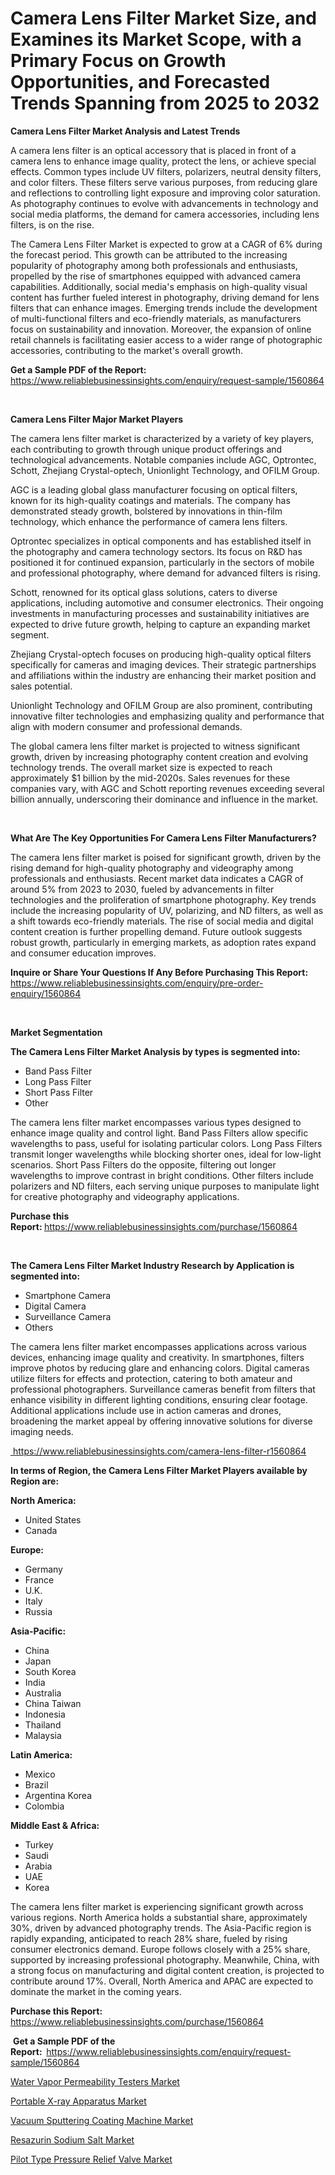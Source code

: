 <p><h1>Camera Lens Filter Market Size, and Examines its Market Scope, with a Primary Focus on Growth Opportunities, and Forecasted Trends Spanning from 2025 to 2032</h1></p><p><strong>Camera Lens Filter Market Analysis and Latest Trends</strong></p>
<p><p>A camera lens filter is an optical accessory that is placed in front of a camera lens to enhance image quality, protect the lens, or achieve special effects. Common types include UV filters, polarizers, neutral density filters, and color filters. These filters serve various purposes, from reducing glare and reflections to controlling light exposure and improving color saturation. As photography continues to evolve with advancements in technology and social media platforms, the demand for camera accessories, including lens filters, is on the rise.</p><p>The Camera Lens Filter Market is expected to grow at a CAGR of 6% during the forecast period. This growth can be attributed to the increasing popularity of photography among both professionals and enthusiasts, propelled by the rise of smartphones equipped with advanced camera capabilities. Additionally, social media's emphasis on high-quality visual content has further fueled interest in photography, driving demand for lens filters that can enhance images. Emerging trends include the development of multi-functional filters and eco-friendly materials, as manufacturers focus on sustainability and innovation. Moreover, the expansion of online retail channels is facilitating easier access to a wider range of photographic accessories, contributing to the market's overall growth.</p></p>
<p><strong>Get a Sample PDF of the Report:&nbsp;</strong> <a href="https://www.reliablebusinessinsights.com/enquiry/request-sample/1560864?utm_campaign=3003&utm_medium=2&utm_source=Github&utm_content=ia&utm_term=31032025&utm_id=camera-lens-filter">https://www.reliablebusinessinsights.com/enquiry/request-sample/1560864</a></p>
<p>&nbsp;</p>
<p><strong>Camera Lens Filter Major Market Players</strong></p>
<p><p>The camera lens filter market is characterized by a variety of key players, each contributing to growth through unique product offerings and technological advancements. Notable companies include AGC, Optrontec, Schott, Zhejiang Crystal-optech, Unionlight Technology, and OFILM Group.</p><p>AGC is a leading global glass manufacturer focusing on optical filters, known for its high-quality coatings and materials. The company has demonstrated steady growth, bolstered by innovations in thin-film technology, which enhance the performance of camera lens filters. </p><p>Optrontec specializes in optical components and has established itself in the photography and camera technology sectors. Its focus on R&D has positioned it for continued expansion, particularly in the sectors of mobile and professional photography, where demand for advanced filters is rising.</p><p>Schott, renowned for its optical glass solutions, caters to diverse applications, including automotive and consumer electronics. Their ongoing investments in manufacturing processes and sustainability initiatives are expected to drive future growth, helping to capture an expanding market segment.</p><p>Zhejiang Crystal-optech focuses on producing high-quality optical filters specifically for cameras and imaging devices. Their strategic partnerships and affiliations within the industry are enhancing their market position and sales potential.</p><p>Unionlight Technology and OFILM Group are also prominent, contributing innovative filter technologies and emphasizing quality and performance that align with modern consumer and professional demands.</p><p>The global camera lens filter market is projected to witness significant growth, driven by increasing photography content creation and evolving technology trends. The overall market size is expected to reach approximately $1 billion by the mid-2020s. Sales revenues for these companies vary, with AGC and Schott reporting revenues exceeding several billion annually, underscoring their dominance and influence in the market.</p></p>
<p>&nbsp;</p>
<p><strong>What Are The Key Opportunities For Camera Lens Filter Manufacturers?</strong></p>
<p><p>The camera lens filter market is poised for significant growth, driven by the rising demand for high-quality photography and videography among professionals and enthusiasts. Recent market data indicates a CAGR of around 5% from 2023 to 2030, fueled by advancements in filter technologies and the proliferation of smartphone photography. Key trends include the increasing popularity of UV, polarizing, and ND filters, as well as a shift towards eco-friendly materials. The rise of social media and digital content creation is further propelling demand. Future outlook suggests robust growth, particularly in emerging markets, as adoption rates expand and consumer education improves.</p></p>
<p><strong>Inquire or Share Your Questions If Any Before Purchasing This Report:</strong> <a href="https://www.reliablebusinessinsights.com/enquiry/pre-order-enquiry/1560864?utm_campaign=3003&utm_medium=2&utm_source=Github&utm_content=ia&utm_term=31032025&utm_id=camera-lens-filter">https://www.reliablebusinessinsights.com/enquiry/pre-order-enquiry/1560864</a></p>
<p>&nbsp;</p>
<p><strong>Market Segmentation</strong></p>
<p><strong>The Camera Lens Filter Market Analysis by types is segmented into:</strong></p>
<p><ul><li>Band Pass Filter</li><li>Long Pass Filter</li><li>Short Pass Filter</li><li>Other</li></ul></p>
<p><p>The camera lens filter market encompasses various types designed to enhance image quality and control light. Band Pass Filters allow specific wavelengths to pass, useful for isolating particular colors. Long Pass Filters transmit longer wavelengths while blocking shorter ones, ideal for low-light scenarios. Short Pass Filters do the opposite, filtering out longer wavelengths to improve contrast in bright conditions. Other filters include polarizers and ND filters, each serving unique purposes to manipulate light for creative photography and videography applications.</p></p>
<p><strong>Purchase this Report:&nbsp;</strong><a href="https://www.reliablebusinessinsights.com/purchase/1560864?utm_campaign=3003&utm_medium=2&utm_source=Github&utm_content=ia&utm_term=31032025&utm_id=camera-lens-filter">https://www.reliablebusinessinsights.com/purchase/1560864</a></p>
<p>&nbsp;</p>
<p><strong>The Camera Lens Filter Market Industry Research by Application is segmented into:</strong></p>
<p><ul><li>Smartphone Camera</li><li>Digital Camera</li><li>Surveillance Camera</li><li>Others</li></ul></p>
<p><p>The camera lens filter market encompasses applications across various devices, enhancing image quality and creativity. In smartphones, filters improve photos by reducing glare and enhancing colors. Digital cameras utilize filters for effects and protection, catering to both amateur and professional photographers. Surveillance cameras benefit from filters that enhance visibility in different lighting conditions, ensuring clear footage. Additional applications include use in action cameras and drones, broadening the market appeal by offering innovative solutions for diverse imaging needs.</p></p>
<p><a href="https://www.reliablebusinessinsights.com/camera-lens-filter-r1560864?utm_campaign=3003&utm_medium=2&utm_source=Github&utm_content=ia&utm_term=31032025&utm_id=camera-lens-filter">&nbsp;https://www.reliablebusinessinsights.com/camera-lens-filter-r1560864</a></p>
<p><strong>In terms of Region, the Camera Lens Filter Market Players available by Region are:</strong></p>
<p>
    <p> <strong> North America: </strong>
        <ul>
            <li>United States</li>
            <li>Canada</li>
        </ul>
        </p> 
    <p> <strong> Europe: </strong>
        <ul>
            <li>Germany</li>
            <li>France</li>
            <li>U.K.</li>
            <li>Italy</li>
            <li>Russia</li>
        </ul>
        </p> 
    <p> <strong> Asia-Pacific: </strong>
        <ul>
            <li>China</li>
            <li>Japan</li>
            <li>South Korea</li>
            <li>India</li>
            <li>Australia</li>
            <li>China Taiwan</li>
            <li>Indonesia</li>
            <li>Thailand</li>
            <li>Malaysia</li>
        </ul>
        </p> 
    <p> <strong> Latin America: </strong>
        <ul>
            <li>Mexico</li>
            <li>Brazil</li>
            <li>Argentina Korea</li>
            <li>Colombia</li>
        </ul>
        </p> 
    <p> <strong> Middle East & Africa: </strong>
        <ul>
            <li>Turkey</li>
            <li>Saudi</li>
            <li>Arabia</li>
            <li>UAE</li>
            <li>Korea</li>
        </ul>
    </p>
    </p>
<p><p>The camera lens filter market is experiencing significant growth across various regions. North America holds a substantial share, approximately 30%, driven by advanced photography trends. The Asia-Pacific region is rapidly expanding, anticipated to reach 28% share, fueled by rising consumer electronics demand. Europe follows closely with a 25% share, supported by increasing professional photography. Meanwhile, China, with a strong focus on manufacturing and digital content creation, is projected to contribute around 17%. Overall, North America and APAC are expected to dominate the market in the coming years.</p></p>
<p><strong>Purchase this Report: </strong><a href="https://www.reliablebusinessinsights.com/purchase/1560864?utm_campaign=3003&utm_medium=2&utm_source=Github&utm_content=ia&utm_term=31032025&utm_id=camera-lens-filter">https://www.reliablebusinessinsights.com/purchase/1560864</a></p>
<p>&nbsp;<strong>Get a Sample PDF of the Report:&nbsp;&nbsp;</strong><a href="https://www.reliablebusinessinsights.com/enquiry/request-sample/1560864?utm_campaign=3003&utm_medium=2&utm_source=Github&utm_content=ia&utm_term=31032025&utm_id=camera-lens-filter">https://www.reliablebusinessinsights.com/enquiry/request-sample/1560864</a></p>
<p><strong></strong></p>
<p><p><a href="https://www.linkedin.com/pulse/revolutionizing-success-in-depth-review-theglobal-water-tenfe?utm_campaign=3003&utm_medium=2&utm_source=Github&utm_content=ia&utm_term=31032025&utm_id=camera-lens-filter">Water Vapor Permeability Testers Market</a></p><p><a href="https://www.linkedin.com/pulse/examining-portable-x-ray-apparatus-market-analyzing-competitors-qskse?utm_campaign=3003&utm_medium=2&utm_source=Github&utm_content=ia&utm_term=31032025&utm_id=camera-lens-filter">Portable X-ray Apparatus Market</a></p><p><a href="https://www.linkedin.com/pulse/industry-experts-project-vacuum-sputtering-coating-machine-market-t0hve?utm_campaign=3003&utm_medium=2&utm_source=Github&utm_content=ia&utm_term=31032025&utm_id=camera-lens-filter">Vacuum Sputtering Coating Machine Market</a></p><p><a href="https://github.com/briandahm87/Market-Research-Report-List-1/blob/main/resazurin-sodium-salt-market.md?utm_campaign=3003&utm_medium=2&utm_source=Github&utm_content=ia&utm_term=31032025&utm_id=camera-lens-filter">Resazurin Sodium Salt Market</a></p><p><a href="https://www.linkedin.com/pulse/comprehensive-pilot-type-pressure-relief-valve-market-rdb9e?utm_campaign=3003&utm_medium=2&utm_source=Github&utm_content=ia&utm_term=31032025&utm_id=camera-lens-filter">Pilot Type Pressure Relief Valve Market</a></p></p>